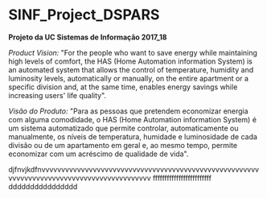 # SINF_Project_DSPARS
<b>Projeto da UC Sistemas de Informação 2017_18</b>

<i>Product Vision:</i>   "For the people who want to save energy while maintaining high levels of comfort, the HAS (Home Automation information System) is an automated system that allows the control of temperature, humidity and luminosity levels, automatically or manually, on the entire apartment or a specific division and, at the same time, enables energy savings while increasing users' life quality".

<i>Visão do Produto:</i> "Para as pessoas que pretendem economizar energia com alguma comodidade, o HAS (Home Automation information System) é um sistema automatizado que permite controlar, automaticamente ou manualmente, os níveis de temperatura, humidade e luminosidade de cada divisão ou de um apartamento em geral e, ao mesmo tempo, permite economizar com um acréscimo de qualidade de vida".

djfnvjkdfnvvvvvvvvvvvvvvvvvvvvvvvvvvvvvvvvvvvvvvvvvvvvvvvvvvvvvvvvvvvvvvvvvvvvvvvvvvvvvvvvvvvvvvvvvvv
fffffffffffffffffffffffff
dddddddddddddddd

